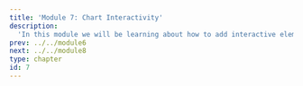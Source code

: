 ```yaml
---
title: 'Module 7: Chart Interactivity'
description:
  'In this module we will be learning about how to add interactive elements to our visualizations.'
prev: ../../module6
next: ../../module8
type: chapter
id: 7
---
```


<exercise id="0" title="Module Learning Outcomes"  type="slides, video">
<slides source="module7/module7_00" shot="0" start="3:5707" end="4:5306"> </slides>
</exercise>

<exercise id="1" title="Tooltips, Zoom, and Selections" type="slides,video">
<slides source="module7/module7_01" shot="3" start="0:003" end="10:59"> </slides>
</exercise>

<exercise id="5" title="What Did We Just Learn?" type="slides, video">
<slides source="module7/module7_end" shot="0" start="04:5307" end="05:5911"></slides>
</exercise>

